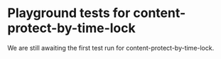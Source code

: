 # Playground tests for content-protect-by-time-lock
We are still awaiting the first test run for content-protect-by-time-lock.
